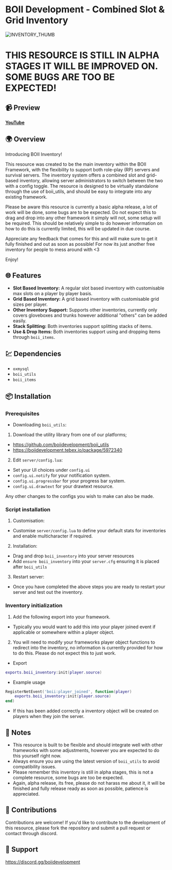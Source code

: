 # BOII Development - Combined Slot & Grid Inventory

![INVENTORY_THUMB](https://github.com/boiidevelopment/boii_inventory/assets/90377400/5452c7d5-1b03-4f46-8b48-390ffa60739a)

# THIS RESOURCE IS STILL IN ALPHA STAGES IT WILL BE IMPROVED ON. SOME BUGS ARE TOO BE EXPECTED!

## 📹 Preview

**[YouTube](https://www.youtube.com/watch?v=Xpif-1YezUQ)**

## 🌍 Overview

Introducing BOII Inventory!

This resource was created to be the main inventory within the BOII Framework, with the flexibility to support both role-play (RP) servers and survival servers. 
The inventory system offers a combined slot and grid-based inventory, allowing server administrators to switch between the two with a config toggle. 
The resource is designed to be virtually standalone through the use of boii_utils, and should be easy to integrate into any existing framework.

Please be aware this resource is currently a basic alpha release, a lot of work will be done, some bugs are to be expected.
Do not expect this to drag and drop into any other framework it simply will not, some setup will be required. 
This should be relatively simple to do however information on how to do this is currently limited, this will be updated in due course.

Appreciate any feedback that comes for this and will make sure to get it fully finished and out as soon as possible! 
For now its just another free inventory for people to mess around with <3

Enjoy!

## 🌐 Features

- **Slot Based Inventory:** A regular slot based inventory with customisable max slots on a player by player basis. 
- **Grid Based Inventory:** A grid based inventory with customisable grid sizes per player.
- **Other Inventory Support:** Supports other inventories, currently only covers gloveboxes and trunks however additional "others" can be added easily.
- **Stack Splitting:** Both inventories support splitting stacks of items.
- **Use & Drop Items:** Both inventories support using and dropping items through `boii_items`.

## 💹 Dependencies

- `oxmysql`
- `boii_utils`
- `boii_items`

## 📦 Installation

### Prerequisites

- Downloading `boii_utils`:

1. Download the utility library from one of our platforms; 

- https://github.com/boiidevelopment/boii_utils
- https://boiidevelopment.tebex.io/package/5972340

2. Edit `server/config.lua`:

- Set your UI choices under `config.ui`
- `config.ui.notify` for your notification system.
- `config.ui.progressbar` for your progress bar system.
- `config.ui.drawtext` for your drawtext resource.

Any other changes to the configs you wish to make can also be made.

### Script installation

1. Customisation:

- Customise `server/config.lua` to define your default stats for inventories and enable multicharacter if required.

2. Installation:

- Drag and drop `boii_inventory` into your server resources
- Add `ensure boii_inventory` into your `server.cfg` ensuring it is placed after `boii_utils`

3. Restart server:

- Once you have completed the above steps you are ready to restart your server and test out the inventory.

### Inventory initialization

1. Add the following export into your framework. 
- Typically you would want to add this into your player joined event if applicable or somewhere within a player object.

2. You will need to modify your frameworks player object functions to redirect into the inventory, no information is currently provided for how to do this. Please do not expect this to just work.

- Export
```lua
exports.boii_inventory:init(player.source)
```
- Example usage
```lua
RegisterNetEvent('boii:player_joined', function(player)
    exports.boii_inventory:init(player.source)
end)
```
- If this has been added correctly a inventory object will be created on players when they join the server.

## 📝 Notes

- This resource is built to be flexible and should integrate well with other frameworks with some adjustments, however you are expected to do this yourself right now.
- Always ensure you are using the latest version of `boii_utils` to avoid compatibility issues.
- Please remember this inventory is still in alpha stages, this is not a complete resource, some bugs are too be expected.
- Again, alpha release, its free, please do not harass me about it, it will be finished and fully release ready as soon as possible, patience is appreciated. 

## 🤝 Contributions

Contributions are welcome! If you'd like to contribute to the development of this resource, please fork the repository and submit a pull request or contact through discord.

## 📩 Support

https://discord.gg/boiidevelopment

